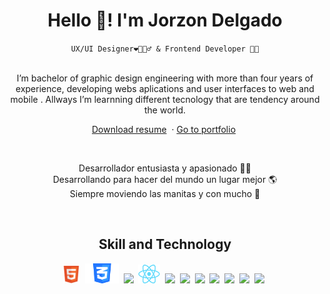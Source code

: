 <div align="center">
  <h1>Hello 👋! I'm Jorzon Delgado </h1>
  <code>UX/UI Designer❤️‍🔥🕵️‍♂️ & Frontend Developer 🧑‍💻</code>
  <br/>
  <br/>
  <p>
    I’m bachelor of graphic design engineering with more than four years of experience, developing webs aplications and user interfaces to web and mobile . Allways I’m learnning different tecnology that are tendency around the world.
  </p>
  <p align="center">
    <a href="https://jorzon.github.io/app-clon-nexflit/">Download resume</a>&nbsp;
    ·
    <a href="https://app-clon-netflix.netlify.app/">Go to portfolio</a>&nbsp;
  </p>
</div>
<br/>
<p align="center">
  Desarrollador entusiasta y apasionado 🧑‍💻<br/>
   Desarrollando para hacer del mundo un lugar mejor 🌎<br/>
  Siempre moviendo las manitas y con mucho 🧡
</p>
<br/>
<h2 align="center">Skill and Technology</h2>
<div align="center">
    <img src="./assets/icons/html.svg"  height="30px"/>&nbsp;
    <img src="./assets/icons/css.svg"  height="32px"/>&nbsp;
    <img src="./assets/icons/javascript.svg"  height="30px"/>&nbsp;
    <img src="./assets/icons/react.svg"  height="30px"/>&nbsp;
    <img src="./assets/icons/nodejs.svg"  height="30px"/>&nbsp;
    <img src="./assets/icons/mysql.svg"  height="30px"/>&nbsp;
    <img src="./assets/icons/postgresql.svg"  height="30px"/>&nbsp;
    <img src="./assets/icons/sequelize.svg"  height="30px"/>&nbsp;
    <img src="./assets/icons/linux.svg"  height="30px"/>&nbsp;
    <img src="./assets/icons/vscode.svg"  height="29px"/>&nbsp;
    <img src="./assets/icons/php.svg"  height="29px"/>&nbsp;
</div>
